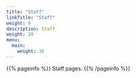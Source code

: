```yaml
---
title: "Staff"
linkTitle: "Staff"
weight: 9
description: Staff
weight: 20
menu:
  main:
    weight: 30
---
```


{{% pageinfo %}}
Staff pages.
{{% /pageinfo %}}
